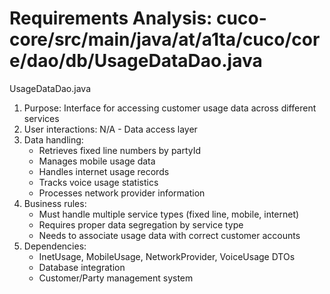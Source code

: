 # Requirements Analysis: cuco-core/src/main/java/at/a1ta/cuco/core/dao/db/UsageDataDao.java

UsageDataDao.java
1. Purpose: Interface for accessing customer usage data across different services
2. User interactions: N/A - Data access layer
3. Data handling:
   - Retrieves fixed line numbers by partyId
   - Manages mobile usage data
   - Handles internet usage records
   - Tracks voice usage statistics
   - Processes network provider information
4. Business rules:
   - Must handle multiple service types (fixed line, mobile, internet)
   - Requires proper data segregation by service type
   - Needs to associate usage data with correct customer accounts
5. Dependencies:
   - InetUsage, MobileUsage, NetworkProvider, VoiceUsage DTOs
   - Database integration
   - Customer/Party management system